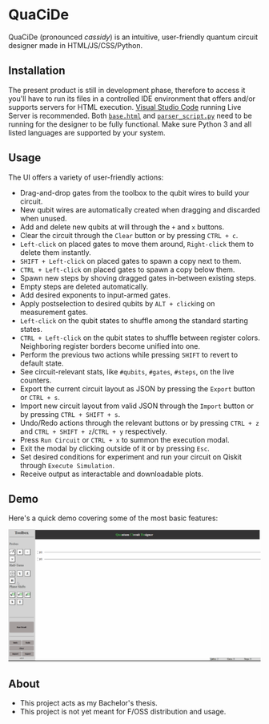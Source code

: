 # QuaCiDe
QuaCiDe (pronounced *cassidy*) is an intuitive, user-friendly quantum circuit designer made in HTML/JS/CSS/Python.

## Installation
The present product is still in development phase, therefore to access it you'll have to run its
files in a controlled IDE environment that offers and/or supports servers for HTML execution.
[Visual Studio Code](https://code.visualstudio.com/) running Live Server is recommended. Both
[`base.html`](https://github.com/asimakiskydros/QuaCiDe/blob/main/base.html) and [`parser_script.py`](https://github.com/asimakiskydros/QuaCiDe/blob/main/parser_script.py)
need to be running for the designer to be fully functional. Make sure Python 3 and all listed languages are supported by your system.

## Usage
The UI offers a variety of user-friendly actions:
* Drag-and-drop gates from the toolbox to the qubit wires to build your circuit.
* New qubit wires are automatically created when dragging and discarded when unused.
* Add and delete new qubits at will through the `+` and `x` buttons.
* Clear the circuit through the `Clear` button or by pressing `CTRL + c`.
* `Left-click` on placed gates to move them around, `Right-click` them to delete them instantly.
* `SHIFT + Left-click` on placed gates to spawn a copy next to them.
* `CTRL + Left-click` on placed gates to spawn a copy below them.
* Spawn new steps by shoving dragged gates in-between existing steps.
* Empty steps are deleted automatically.
* Add desired exponents to input-armed gates.
* Apply postselection to desired qubits by `ALT + click`ing on measurement gates. 
* `Left-click` on the qubit states to shuffle among the standard starting states.
* `CTRL + Left-click` on the qubit states to shuffle between register colors. Neighboring register borders
  become unified into one.
* Perform the previous two actions while pressing `SHIFT` to revert to default state.
* See circuit-relevant stats, like `#qubits`, `#gates`, `#steps`, on the live counters.
* Export the current circuit layout as JSON by pressing the `Export` button or `CTRL + s`.
* Import new circuit layout from valid JSON through the `Import` button or by pressing `CTRL + SHIFT + s`.
* Undo/Redo actions through the relevant buttons or by pressing `CTRL + z` and `CTRL + SHIFT + z`/`CTRL + y` respectively.
* Press `Run Circuit` or `CTRL + x` to summon the execution modal.
* Exit the modal by clicking outside of it or by pressing `Esc`.
* Set desired conditions for experiment and run your circuit on Qiskit through `Execute Simulation`.
* Receive output as interactable and downloadable plots.

## Demo
Here's a quick demo covering some of the most basic features:

![demo-gif](https://github.com/asimakiskydros/QuaCiDe/blob/main/demos/demo-1.gif)

## About
* This project acts as my Bachelor's thesis. 
* This project is not yet meant for F/OSS distribution and usage.
